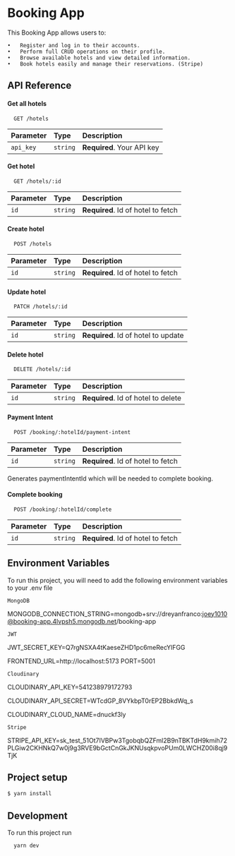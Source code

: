 # Booking App

This Booking App allows users to:

    •	Register and log in to their accounts.
    •	Perform full CRUD operations on their profile.
    •	Browse available hotels and view detailed information.
    •	Book hotels easily and manage their reservations. (Stripe)

## API Reference

#### Get all hotels

```http
  GET /hotels
```

| Parameter | Type     | Description                |
| :-------- | :------- | :------------------------- |
| `api_key` | `string` | **Required**. Your API key |

#### Get hotel

```http
  GET /hotels/:id
```

| Parameter | Type     | Description                        |
| :-------- | :------- | :--------------------------------- |
| `id`      | `string` | **Required**. Id of hotel to fetch |

#### Create hotel

```http
  POST /hotels
```

| Parameter | Type     | Description                        |
| :-------- | :------- | :--------------------------------- |
| `id`      | `string` | **Required**. Id of hotel to fetch |

#### Update hotel

```http
  PATCH /hotels/:id
```

| Parameter | Type     | Description                         |
| :-------- | :------- | :---------------------------------- |
| `id`      | `string` | **Required**. Id of hotel to update |

#### Delete hotel

```http
  DELETE /hotels/:id
```

| Parameter | Type     | Description                         |
| :-------- | :------- | :---------------------------------- |
| `id`      | `string` | **Required**. Id of hotel to delete |

#### Payment Intent

```http
  POST /booking/:hotelId/payment-intent
```

| Parameter | Type     | Description                        |
| :-------- | :------- | :--------------------------------- |
| `id`      | `string` | **Required**. Id of hotel to fetch |

Generates paymentIntentId which will be needed to complete booking.

#### Complete booking

```http
  POST /booking/:hotelId/complete
```

| Parameter | Type     | Description                        |
| :-------- | :------- | :--------------------------------- |
| `id`      | `string` | **Required**. Id of hotel to fetch |

## Environment Variables

To run this project, you will need to add the following environment variables to your .env file

`MongoDB`

MONGODB_CONNECTION_STRING=mongodb+srv://dreyanfranco:joey1010@booking-app.4lvpsh5.mongodb.net/booking-app

`JWT`

JWT_SECRET_KEY=Q7rgNSXA4tKaeseZHD1pc6meRecYlFGG

FRONTEND_URL=http://localhost:5173
PORT=5001

`Cloudinary`

CLOUDINARY_API_KEY=541238979172793

CLOUDINARY_API_SECRET=WTcdGP_8VYkbpT0rEP2BbkdWq_s

CLOUDINARY_CLOUD_NAME=dnuckf3ly

`Stripe`

STRIPE_API_KEY=sk_test_51Ot7IVBPw3TgobqbQZFml2B9nTBKTdH9kmih72PLGiw2CKHNkQ7w0j9g3RVE9bGctCnGkJKNUsqkpvoPUm0LWCHZ00i8qj9TjK

## Project setup

```bash
$ yarn install
```

## Development

To run this project run

```bash
  yarn dev
```
